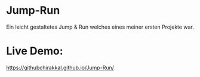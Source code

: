 # Jump-Run
Ein leicht gestaltetes Jump & Run welches eines meiner ersten Projekte war.

# Live Demo:
https://githubchirakkal.github.io/Jump-Run/
